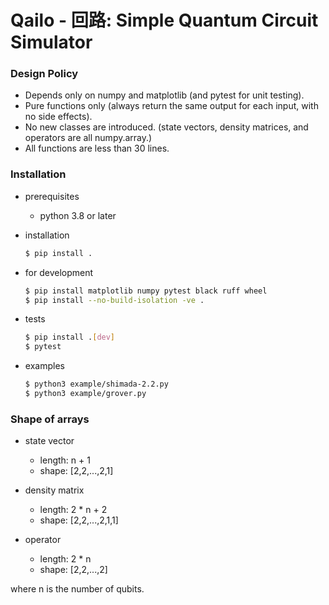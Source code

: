 # Qailo - 回路: Simple Quantum Circuit Simulator

### Design Policy

* Depends only on numpy and matplotlib (and pytest for unit testing).
* Pure functions only (always return the same output for each input, with no side effects).
* No new classes are introduced. (state vectors, density matrices, and operators are all numpy.array.)
* All functions are less than 30 lines.

### Installation

* prerequisites
  * python 3.8 or later

* installation
  ```bash
  $ pip install .
  ```

* for development
  ```bash
  $ pip install matplotlib numpy pytest black ruff wheel
  $ pip install --no-build-isolation -ve .
  ```

* tests
  ```bash
  $ pip install .[dev]
  $ pytest
  ```

* examples
  ```bash
  $ python3 example/shimada-2.2.py
  $ python3 example/grover.py
  ```

### Shape of arrays

* state vector
  - length: n + 1
  - shape: [2,2,...,2,1]

* density matrix
  - length: 2 * n + 2
  - shape: [2,2,...,2,1,1]

* operator
  - length: 2 * n
  - shape: [2,2,...,2]

where n is the number of qubits.

